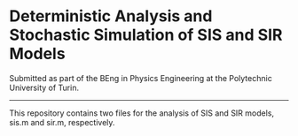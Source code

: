 # Deterministic Analysis and Stochastic Simulation of SIS and SIR Models

Submitted as part of the BEng in Physics Engineering at the Polytechnic University of Turin.

--------------------------

This repository contains two files for the analysis of SIS and SIR models, sis.m and sir.m, respectively.
